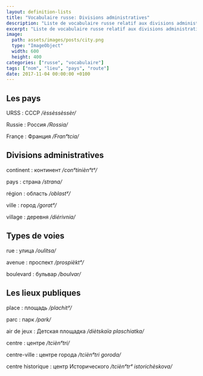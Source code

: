 ```yaml
---
layout: definition-lists
title: "Vocabulaire russe: Divisions administratives"
description: "Liste de vocabulaire russe relatif aux divisions administratives et lieux publiques."
excerpt: "Liste de vocabulaire russe relatif aux divisions administratives et lieux publiques."
image:
  path: assets/images/posts/city.png
  type: "ImageObject"
  width: 600
  height: 400
categories: ["russe", "vocabulaire"]
tags: ["nom", "lieu", "pays", "route"]
date: 2017-11-04 00:00:00 +0100
---
```


## Les pays

URSS
: СССР
*/èssèssèssèr/*

Russie
: Россия
*/Rossia/*

Françe
: Франция
*/Franᵉtcia/*


## Divisions administratives

continent
: континент
*/conᵉtiniènᵉtᵉ/*

pays
: страна
*/strana/*

région
: область
*/oblastʸ/*

ville
: город
*/goratᵉ/*

village
: деревня
*/diérivnia/*


## Types de voies

rue
: улица
*/oulitsa/*

avenue
: проспект
*/prospièktᵉ/*

boulevard
: бульвар
*/boulvar/*


## Les lieux publiques

place
: площадь
*/plachitʸ/*

parc
: парк
*/park/*

air de jeux
: Детская площадка
*/diètskaïa plaschiatka/*

centre
: центре
*/tciènᵉtri/*

centre-ville
: центре города
*/tciènᵉtri goroda/*

centre historique
: центр Исторического
*/tciènᵉtrᵉ istorichèskova/*
